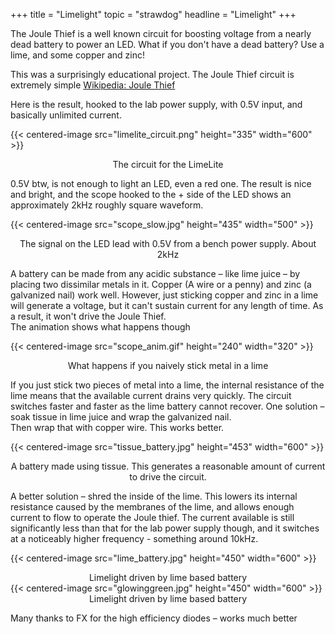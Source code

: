 +++
title = "Limelight"
topic = "strawdog"
headline = "Limelight"
+++

The Joule Thief is a well known circuit for boosting voltage from a 
nearly dead battery to power an LED.  What if you don't have a dead 
battery?  Use a lime, and some copper and zinc!

This was a surprisingly educational project.  The Joule Thief circuit 
is extremely simple [Wikipedia: Joule Thief](http://en.wikipedia.org/wiki/Joule_thief)

Here is the result, hooked to the lab power supply, with 0.5V input, 
and basically unlimited current.

{{< centered-image src="limelite_circuit.png" height="335" width="600" >}}
<center>The circuit for the LimeLite</center>

0.5V btw, is not enough to light an LED, even a red one.  The result is 
nice and bright, and the scope hooked to the + side of the LED shows an 
approximately 2kHz roughly square waveform.

{{< centered-image src="scope_slow.jpg" height="435" width="500" >}}
<center>The signal on the LED lead with 0.5V from a bench power supply.  About 2kHz</center>

A battery can be made from any acidic substance – like lime juice – by 
placing two dissimilar metals in it.  Copper (A wire or a penny) and 
zinc (a galvanized nail) work well.  However, just sticking copper 
and zinc in a lime will generate a voltage, but it can't sustain current 
for any length of time.  As a result, it won't drive the Joule Thief.  
The animation shows what happens though

{{< centered-image src="scope_anim.gif" height="240" width="320" >}}
<center>What happens if you naively stick metal in a lime</center>

If you just stick two pieces of metal into a lime, the internal resistance 
of the lime means that the available current drains very quickly.  The 
circuit switches faster and faster as the lime battery cannot recover.
One solution – soak tissue in lime juice and wrap the galvanized nail.  
Then wrap that with copper wire.  This works better.

{{< centered-image src="tissue_battery.jpg" height="453" width="600" >}}
<center>A battery made using tissue. This generates a reasonable amount of current to drive the circuit.</center>

A better solution – shred the inside of the lime.  This lowers its 
internal resistance caused by the membranes of the lime, and allows enough 
current to flow to operate the Joule thief.  The current available is 
still significantly less than that for the lab power supply though, and it 
switches at a noticeably higher frequency - something around 10kHz.

{{< centered-image src="lime_battery.jpg" height="450" width="600" >}}
<center>Limelight driven by lime based battery</center>
{{< centered-image src="glowinggreen.jpg" height="450" width="600" >}}
<center>Limelight driven by lime based battery</center>

Many thanks to FX for the high efficiency diodes – works much better

